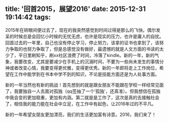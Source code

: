 title: '回首2015，展望2016'
date: 2015-12-31 19:14:42
tags:
---
2015年在转眼间便过去了，现在的我突然感觉到时间过得是那么的飞快。偶尔发呆的时候总是会回忆小时候的无忧无虑，也许是现实的压力，也许是庸人的自扰。回首过去的一年里，自己也没有停止学习，停止努力，该拿的证书也拿到了，该努力争取的也努力争取了，但是总感觉没有做好，最遗憾的就是人文方面的书读的太少了，平日里刷知乎，刷xx社区浪费了时间，冷落了kindle。新的一年，新的气象，我要改变，尤其是要减少在手机上的沉溺时间，不要为一些尚未发生的事情分神或者改变心情，我要变得更优雅，变得更优秀。新的一年即将走上工作岗位，希望在工作中能学到在书本中学不到的知识，不论是技能方面还是为人处事方面。


新的一年当然也有新的挑战！首先想到的就是跟女朋友不能跟在学校一样经常见面了，我要独自一人去面对孤独（qq签抽了一个‘孤独’，还真准）。但我想信在孤独中我会变的更加稳重，更加有内涵。第二就是是工作了，这次是真的去接触社会了，相信我的能力能在社会中立足，在工作中有起色，让2016年过的不平凡。



新的一年希望女朋友更加漂亮，我们的生活更加富有诗意。2016，我们来了！
